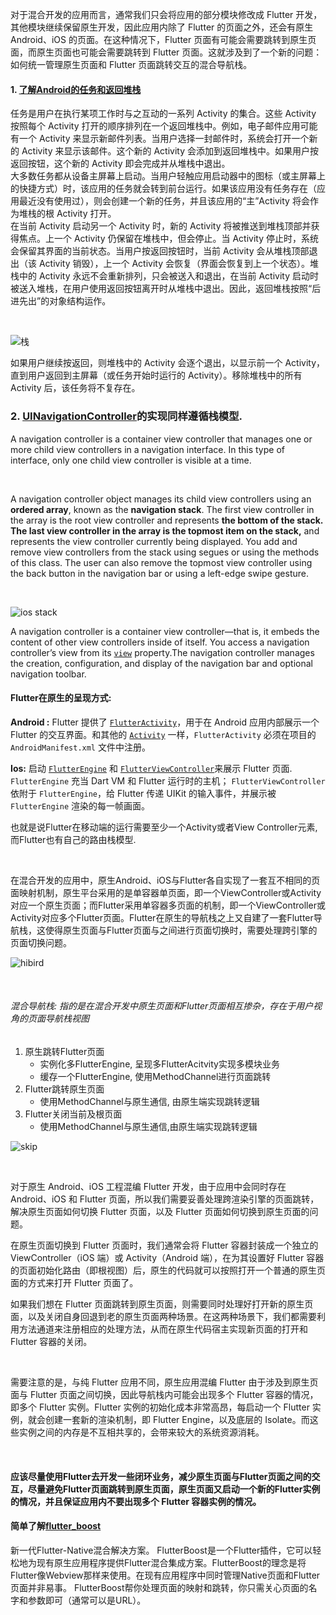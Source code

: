 对于混合开发的应用而言，通常我们只会将应用的部分模块修改成 Flutter 开发，其他模块继续保留原生开发，因此应用内除了 Flutter 的页面之外，还会有原生 Android、iOS 的页面。在这种情况下，Flutter 页面有可能会需要跳转到原生页面，而原生页面也可能会需要跳转到 Flutter 页面。这就涉及到了一个新的问题：如何统一管理原生页面和 Flutter 页面跳转交互的混合导航栈。
<br/>

#### 1. [了解Android的任务和返回堆栈](https://developer.android.google.cn/guide/components/activities/tasks-and-back-stack)

任务是用户在执行某项工作时与之互动的一系列 Activity 的集合。这些 Activity 按照每个 Activity 打开的顺序排列在一个返回堆栈中。例如，电子邮件应用可能有一个 Activity 来显示新邮件列表。当用户选择一封邮件时，系统会打开一个新的 Activity 来显示该邮件。这个新的 Activity 会添加到返回堆栈中。如果用户按返回按钮，这个新的 Activity 即会完成并从堆栈中退出。
<br/>
大多数任务都从设备主屏幕上启动。当用户轻触应用启动器中的图标（或主屏幕上的快捷方式）时，该应用的任务就会转到前台运行。如果该应用没有任务存在（应用最近没有使用过），则会创建一个新的任务，并且该应用的“主”Activity 将会作为堆栈的根 Activity 打开。
<br/>
在当前 Activity 启动另一个 Activity 时，新的 Activity 将被推送到堆栈顶部并获得焦点。上一个 Activity 仍保留在堆栈中，但会停止。当 Activity 停止时，系统会保留其界面的当前状态。当用户按返回按钮时，当前 Activity 会从堆栈顶部退出（该 Activity 销毁），上一个 Activity 会恢复（界面会恢复到上一个状态）。堆栈中的 Activity 永远不会重新排列，只会被送入和退出，在当前 Activity 启动时被送入堆栈，在用户使用返回按钮离开时从堆栈中退出。因此，返回堆栈按照“后进先出”的对象结构运作。

<br/>

![栈](https://developer.android.google.cn/images/fundamentals/diagram_backstack.png)

如果用户继续按返回，则堆栈中的 Activity 会逐个退出，以显示前一个 Activity，直到用户返回到主屏幕（或任务开始时运行的 Activity）。移除堆栈中的所有 Activity 后，该任务将不复存在。

### 2. **[UINavigationController](https://developer.apple.com/documentation/uikit/uinavigationcontroller/)的实现同样遵循栈模型.**

A navigation controller is a container view controller that manages one or more child view controllers in a navigation interface. In this type of interface, only one child view controller is visible at a time. 

<br/>

A navigation controller object manages its child view controllers using an **ordered array**, known as the **navigation stack**. The first view controller in the array is the root view controller and represents **the bottom of the stack.** **The last view controller in the array is the topmost item on the stack,** and represents the view controller currently being displayed. You add and remove view controllers from the stack using segues or using the methods of this class. The user can also remove the topmost view controller using the back button in the navigation bar or using a left-edge swipe gesture.

<br/>

![ios stack](https://docs-assets.developer.apple.com/published/83ef757907/nav_controllers_objects_a8447aef-d652-4ab9-85d1-1eb8e4876e12.jpg)

A navigation controller is a container view controller—that is, it embeds the content of other view controllers inside of itself. You access a navigation controller’s view from its [`view`](https://developer.apple.com/documentation/uikit/uiviewcontroller/1621460-view) property.The navigation controller manages the creation, configuration, and display of the navigation bar and optional navigation toolbar.



#### Flutter在原生的呈现方式:

**Android :** Flutter 提供了 [`FlutterActivity`](https://api.flutter-io.cn/javadoc/io/flutter/embedding/android/FlutterActivity.html)，用于在 Android 应用内部展示一个 Flutter 的交互界面。和其他的 [`Activity`](https://developer.android.com/reference/android/app/Activity) 一样，`FlutterActivity` 必须在项目的 `AndroidManifest.xml` 文件中注册。

**Ios:**  启动 [`FlutterEngine`](https://api.flutter-io.cn/objcdoc/Classes/FlutterEngine.html) 和 [`FlutterViewController`](https://api.flutter-io.cn/objcdoc/Classes/FlutterViewController.html)来展示 Flutter 页面. `FlutterEngine` 充当 Dart VM 和 Flutter 运行时的主机； `FlutterViewController` 依附于 `FlutterEngine`，给 Flutter 传递 UIKit 的输入事件，并展示被 `FlutterEngine` 渲染的每一帧画面。

也就是说Flutter在移动端的运行需要至少一个Activity或者View Controller元素, 而Flutter也有自己的路由栈模型.

<br/>

在混合开发的应用中，原生Android、iOS与Flutter各自实现了一套互不相同的页面映射机制，原生平台采用的是单容器单页面，即一个ViewController或Activity对应一个原生页面；而Flutter采用单容器多页面的机制，即一个ViewController或Activity对应多个Flutter页面。Flutter在原生的导航栈之上又自建了一套Flutter导航栈，这使得原生页面与Flutter页面与之间进行页面切换时，需要处理跨引擎的页面切换问题。


![hibird](https://img-blog.csdnimg.cn/20200127143237690.png)

<br/>

###### 混合导航栈: 指的是在混合开发中原生页面和Flutter页面相互掺杂，存在于用户视角的页面导航栈视图

1. 原生跳转Flutter页面
   - 实例化多FlutterEngine, 呈现多FlutterAcitvity实现多模块业务
   - 缓存一个FlutterEngine, 使用MethodChannel进行页面跳转
2. Flutter跳转原生页面
   - 使用MethodChannel与原生通信, 由原生端实现跳转逻辑
3. Flutter关闭当前及根页面
   - 使用MethodChannel与原生通信,由原生端实现跳转逻辑

![skip](https://img-blog.csdnimg.cn/20200127145101781.png)



<br/>

对于原生 Android、iOS 工程混编 Flutter 开发，由于应用中会同时存在 Android、iOS 和 Flutter 页面，所以我们需要妥善处理跨渲染引擎的页面跳转，解决原生页面如何切换 Flutter 页面，以及 Flutter 页面如何切换到原生页面的问题。
<br/>

在原生页面切换到 Flutter 页面时，我们通常会将 Flutter 容器封装成一个独立的 ViewController（iOS 端）或 Activity（Android 端），在为其设置好 Flutter 容器的页面初始化路由（即根视图）后，原生的代码就可以按照打开一个普通的原生页面的方式来打开 Flutter 页面了。
<br/>

如果我们想在 Flutter 页面跳转到原生页面，则需要同时处理好打开新的原生页面，以及关闭自身回退到老的原生页面两种场景。在这两种场景下，我们都需要利用方法通道来注册相应的处理方法，从而在原生代码宿主实现新页面的打开和 Flutter 容器的关闭。

<br/>

需要注意的是，与纯 Flutter 应用不同，原生应用混编 Flutter 由于涉及到原生页面与 Flutter 页面之间切换，因此导航栈内可能会出现多个 Flutter 容器的情况，即多个 Flutter 实例。Flutter 实例的初始化成本非常高昂，每启动一个 Flutter 实例，就会创建一套新的渲染机制，即 Flutter Engine，以及底层的 Isolate。而这些实例之间的内存是不互相共享的，会带来较大的系统资源消耗。

<br/>

#### 应该尽量使用Flutter去开发一些闭环业务，减少原生页面与Flutter页面之间的交互，尽量避免Flutter页面跳转到原生页面，原生页面又启动一个新的Flutter实例的情况，并且保证应用内不要出现多个 Flutter 容器实例的情况。



#### 简单了解[flutter_boost](https://github.com/alibaba/flutter_boost/blob/master/README_CN.md)

新一代Flutter-Native混合解决方案。 FlutterBoost是一个Flutter插件，它可以轻松地为现有原生应用程序提供Flutter混合集成方案。FlutterBoost的理念是将Flutter像Webview那样来使用。在现有应用程序中同时管理Native页面和Flutter页面并非易事。 FlutterBoost帮你处理页面的映射和跳转，你只需关心页面的名字和参数即可（通常可以是URL）。


